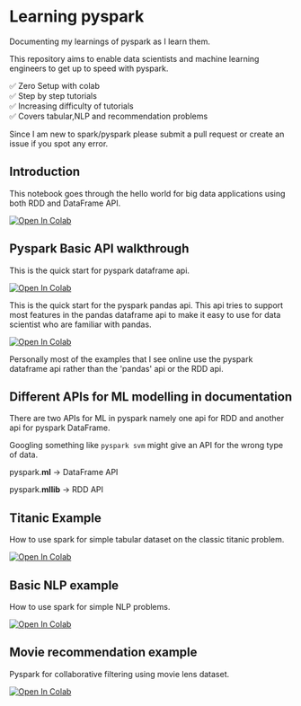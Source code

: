 # Learning pyspark

Documenting my learnings of pyspark as I learn them.

This repository aims to enable data scientists and machine learning engineers to get up to speed with pyspark.

✅ Zero Setup with colab\
✅ Step by step tutorials\
✅ Increasing difficulty of tutorials\
✅ Covers tabular,NLP and recommendation problems


Since I am new to spark/pyspark please submit a pull request or create an issue if you spot any error.

## Introduction

This notebook goes through the hello world for big data applications using both RDD and DataFrame API.

[![Open In Colab](https://colab.research.google.com/assets/colab-badge.svg)](https://colab.research.google.com/github/garyongguanjie/learning-pyspark/blob/master/introduction.ipynb)

## Pyspark Basic API walkthrough

This is the quick start for pyspark dataframe api.

[![Open In Colab](https://colab.research.google.com/assets/colab-badge.svg)](https://colab.research.google.com/github/garyongguanjie/learning-pyspark/blob/master/quickstart_df.ipynb)


This is the quick start for the pyspark pandas api. This api tries to support most features in the pandas dataframe api to make it easy to use for data scientist who are familiar with pandas. 

[![Open In Colab](https://colab.research.google.com/assets/colab-badge.svg)](https://colab.research.google.com/github/garyongguanjie/learning-pyspark/blob/master/quickstart_ps.ipynb)

Personally most of the examples that I see online use the pyspark dataframe api rather than the 'pandas' api or the RDD api.

## Different APIs for ML modelling in documentation

There are two APIs for ML in pyspark namely one api for RDD and another api for pyspark DataFrame. 

Googling something like `pyspark svm` might give an API for the wrong type of data.

pyspark.**ml** -> DataFrame API

pyspark.**mllib** -> RDD API

## Titanic Example

How to use spark for simple tabular dataset on the classic titanic problem.

[![Open In Colab](https://colab.research.google.com/assets/colab-badge.svg)](https://colab.research.google.com/github/garyongguanjie/learning-pyspark/blob/master/titanic-example.ipynb)

## Basic NLP example

How to use spark for simple NLP problems.

[![Open In Colab](https://colab.research.google.com/assets/colab-badge.svg)](https://colab.research.google.com/github/garyongguanjie/learning-pyspark/blob/master/imdb-nlp-example.ipynb)

## Movie recommendation example

Pyspark for collaborative filtering using movie lens dataset.

[![Open In Colab](https://colab.research.google.com/assets/colab-badge.svg)](https://colab.research.google.com/github/garyongguanjie/learning-pyspark/blob/master/movie-recommendation-example.ipynb)
